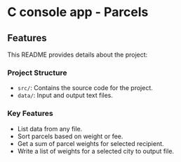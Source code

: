 # C console app - Parcels

## Features

This README provides details about the project:

### Project Structure

- `src/`: Contains the source code for the project.
- `data/`: Input and output text files.

### Key Features

- List data from any file.
- Sort parcels based on weight or fee.
- Get a sum of parcel weights for selected recipient.
- Write a list of weights for a selected city to output file.